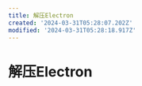 ```yaml
---
title: 解压Electron
created: '2024-03-31T05:28:07.202Z'
modified: '2024-03-31T05:28:18.917Z'
---
```


# 解压Electron
